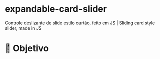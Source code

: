 # expandable-card-slider
Controle deslizante de slide estilo cartão, feito em JS |  Sliding card style slider, made in JS

<h1>🎯 Objetivo</h1>
